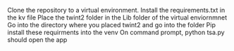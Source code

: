 Clone the repository to a virtual environment. 
Install the requirements.txt in the kv file 
Place the twint2 folder in the Lib folder of the virtual enviornmnet 
Go into the directory where you placed twint2 and go into the folder 
Pip install these requirments into the venv
On command prompt, python tsa.py should open the app

